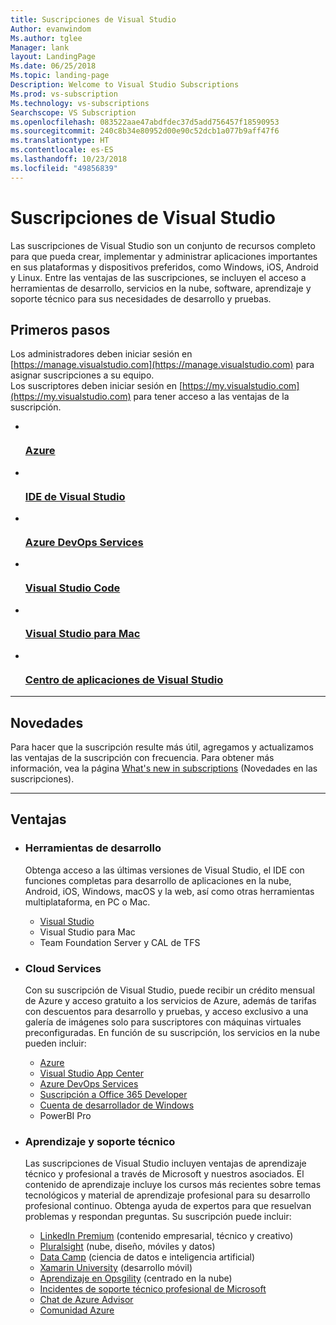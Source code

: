 ```yaml
---
title: Suscripciones de Visual Studio
Author: evanwindom
Ms.author: tglee
Manager: lank
layout: LandingPage
Ms.date: 06/25/2018
Ms.topic: landing-page
Description: Welcome to Visual Studio Subscriptions
Ms.prod: vs-subscription
Ms.technology: vs-subscriptions
Searchscope: VS Subscription
ms.openlocfilehash: 083522aae47abdfdec37d5add756457f18590953
ms.sourcegitcommit: 240c8b34e80952d00e90c52dcb1a077b9aff47f6
ms.translationtype: HT
ms.contentlocale: es-ES
ms.lasthandoff: 10/23/2018
ms.locfileid: "49856839"
---
```

# <a name="visual-studio-subscriptions"></a>Suscripciones de Visual Studio

Las suscripciones de Visual Studio son un conjunto de recursos completo para que pueda crear, implementar y administrar aplicaciones importantes en sus plataformas y dispositivos preferidos, como Windows, iOS, Android y Linux.  Entre las ventajas de las suscripciones, se incluyen el acceso a herramientas de desarrollo, servicios en la nube, software, aprendizaje y soporte técnico para sus necesidades de desarrollo y pruebas.

## <a name="get-started"></a>Primeros pasos

Los administradores deben iniciar sesión en [https://manage.visualstudio.com](https://manage.visualstudio.com) para asignar suscripciones a su equipo.<br>
Los suscriptores deben iniciar sesión en [https://my.visualstudio.com](https://my.visualstudio.com) para tener acceso a las ventajas de la suscripción.

<ul class="panelContent cardsFTitle">
    <li>
        <a href="/azure/">
        <div class="cardSize">
            <div class="cardPadding">
                <div class="card">
                    <div class="cardImageOuter">
                        <div class="cardImage">
                            <img src="https://docs.microsoft.com/media/logos/logo_azure.svg" alt="" />
                        </div>
                    </div>
                    <div class="cardText">
                        <h3>Azure</h3>
                    </div>
                </div>
            </div>
        </div>
        </a>
    </li>
    <li>
        <a href="/visualstudio/">
        <div class="cardSize">
            <div class="cardPadding">
                <div class="card">
                    <div class="cardImageOuter">
                        <div class="cardImage">
                            <img src="https://docs.microsoft.com/media/logos/logo_vs-ide.svg" alt="" />
                        </div>
                    </div>
                    <div class="cardText">
                        <h3>IDE de Visual Studio</h3>
                    </div>
                </div>
            </div>
        </div>
        </a>
    </li>
    <li>
        <a href="/azure/devops/">
        <div class="cardSize">
            <div class="cardPadding">
                <div class="card">
                    <div class="cardImageOuter">
                        <div class="cardImage">
                            <img src="https://docs.microsoft.com/media/logos/logo_vs-team-services.svg" alt="" />
                        </div>
                    </div>
                    <div class="cardText">
                        <h3>Azure DevOps Services</h3>
                    </div>
                </div>
            </div>
        </div>
        </a>
    </li>
    <li>
        <a href="https://code.visualstudio.com/docs">
        <div class="cardSize">
            <div class="cardPadding">
                <div class="card">
                    <div class="cardImageOuter">
                        <div class="cardImage">
                            <img src="https://docs.microsoft.com/media/logos/logo_vs-code.svg" alt="" />
                        </div>
                    </div>
                    <div class="cardText">
                        <h3>Visual Studio Code</h3>
                    </div>
                </div>
            </div>
        </div>
        </a>
    </li>
    <li>
        <a href="/visualstudio/mac/">
        <div class="cardSize">
            <div class="cardPadding">
                <div class="card">
                    <div class="cardImageOuter">
                        <div class="cardImage">
                            <img src="https://docs.microsoft.com/media/logos/logo_vs-mac.svg" alt="" />
                        </div>
                    </div>
                    <div class="cardText">
                        <h3>Visual Studio para Mac</h3>
                    </div>
                </div>
            </div>
        </div>
        </a>
    </li>
    <li>
        <a href="/appcenter/">
        <div class="cardSize">
            <div class="cardPadding">
                <div class="card">
                    <div class="cardImageOuter">
                        <div class="cardImage">
                            <img src="https://docs.microsoft.com/media/logos/logo_vs-mobile-center.svg" alt="" />
                        </div>
                    </div>
                    <div class="cardText">
                        <h3>Centro de aplicaciones de Visual Studio</h3>
                    </div>
                </div>
            </div>
        </div>
        </a>
    </li>
</ul>

---

## <a name="whats-new"></a>Novedades

Para hacer que la suscripción resulte más útil, agregamos y actualizamos las ventajas de la suscripción con frecuencia. Para obtener más información, vea la página [What's new in subscriptions](whats-new-in-subscriptions.md) (Novedades en las suscripciones).

---

<h2>Ventajas</h2>
<ul class="cardsD cols cols3">
    <li>
        <div class="cardSize">
            <div class="cardPadding">
                <div class="card">
                    <div class="cardText">
                        <h3>Herramientas de desarrollo</h3>
                        <p>Obtenga acceso a las últimas versiones de Visual Studio, el IDE con funciones completas para desarrollo de aplicaciones en la nube, Android, iOS, Windows, macOS y la web, así como otras herramientas multiplataforma, en PC o Mac.</p>
                        <ul>
                            <li><a href="/visualstudio/subscriptions/vs-ide-benefit">Visual Studio</a></li>
                            <li>Visual Studio para Mac</li>
                            <li>Team Foundation Server y CAL de TFS</li>
                        </ul>
                    </div>
                </div>
            </div>
        </div>
    </li>
    <li>
        <div class="cardSize">
            <div class="cardPadding">
                <div class="card">
                    <div class="cardText">
                        <h3>Cloud Services</h3>
                        <p>Con su suscripción de Visual Studio, puede recibir un crédito mensual de Azure y acceso gratuito a los servicios de Azure, además de tarifas con descuentos para desarrollo y pruebas, y acceso exclusivo a una galería de imágenes solo para suscriptores con máquinas virtuales preconfiguradas. En función de su suscripción, los servicios en la nube pueden incluir:</p>
                        <ul>
                            <li><a href="/visualstudio/subscriptions/vs-azure">Azure</a></li>
                            <li><a href="/visualstudio/subscriptions/vs-visual-studio-app-center">Visual Studio App Center</a></li>
                            <li><a href="/visualstudio/subscriptions/vs-vsts">Azure DevOps Services</a></li>
                            <li><a href="/visualstudio/subscriptions/vs-office-dev">Suscripción a Office 365 Developer</a></li>
                            <li><a href="/visualstudio/subscriptions/vs-pbi">Cuenta de desarrollador de Windows</a></li>
                            <li>PowerBI Pro</li>
                        </ul>
                    </div>
                </div>
            </div>
        </div>
    </li>
    <li>
        <div class="cardSize">
            <div class="cardPadding">
                <div class="card">
                    <div class="cardText">
                        <h3>Aprendizaje y soporte técnico</h3>
                        <p>Las suscripciones de Visual Studio incluyen ventajas de aprendizaje técnico y profesional a través de Microsoft y nuestros asociados. El contenido de aprendizaje incluye los cursos más recientes sobre temas tecnológicos y material de aprendizaje profesional para su desarrollo profesional continuo. Obtenga ayuda de expertos para que resuelvan problemas y respondan preguntas. Su suscripción puede incluir:</p>
                        <ul>
                            <li><a href="/visualstudio/subscriptions/vs-linkedin-learning">LinkedIn Premium</a> (contenido empresarial, técnico y creativo)</li>
                            <li><a href="/visualstudio/subscriptions/vs-pluralsight">Pluralsight</a> (nube, diseño, móviles y datos)</li>
                            <li><a href="/visualstudio/subscriptions/vs-datacamp">Data Camp</a> (ciencia de datos e inteligencia artificial)</li>
                            <li><a href="/visualstudio/subscriptions/vs-xamarin">Xamarin University</a> (desarrollo móvil)</li>
                            <li><a href="/visualstudio/subscriptions/vs-opsgility">Aprendizaje en Opsgility</a> (centrado en la nube)</li>
                            <li><a href="/visualstudio/subscriptions/vs-tech-support">Incidentes de soporte técnico profesional de Microsoft</a></li>
                            <li><a href="/visualstudio/subscriptions/vs-azure-advisory-chat">Chat de Azure Advisor</a></li>
                            <li><a href="/visualstudio/subscriptions/vs-azure-community">Comunidad Azure</a></li>
                        </ul>
                    </div>
                </div>
            </div>
        </div>
    </li>
</ul>
